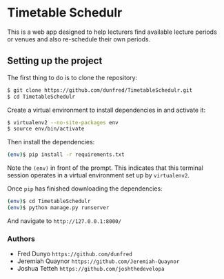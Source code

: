 
# Timetable Schedulr
 This is a web app designed to help lecturers find available lecture periods or venues and also re-schedule their own periods.

## Setting up the project

The first thing to do is to clone the repository:

```sh
$ git clone https://github.com/dunfred/TimetableSchedulr.git
$ cd TimetableSchedulr
```

Create a virtual environment to install dependencies in and activate it:

```sh
$ virtualenv2 --no-site-packages env
$ source env/bin/activate
```

Then install the dependencies:

```sh
(env)$ pip install -r requirements.txt
```
Note the `(env)` in front of the prompt. This indicates that this terminal
session operates in a virtual environment set up by `virtualenv2`.

Once `pip` has finished downloading the dependencies:
```sh
(env)$ cd TimetableSchedulr
(env)$ python manage.py runserver
```
And navigate to `http://127.0.0.1:8000/`



### Authors
- Fred Dunyo `https://github.com/dunfred`
- Jeremiah Quaynor `https://github.com/Jeremiah-Quaynor`
- Joshua Tetteh `https://github.com/joshthedevelopa`
